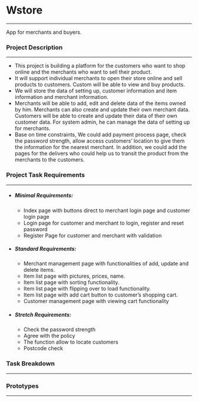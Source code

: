 # Wstore
---
App for merchants and buyers.

### Project Description
---
- This project is building a platform for the customers who want to shop online and the merchants who want to sell their product.
- It will support individual merchants to open their store online and sell products to customers. Custom will be able to view and buy products.
- We will store the data of setting up, customer information and item information and merchant information.
- Merchants will be able to add, edit and delete data of the items owned by him. Merchants can also create and update their own merchant data. Customers will be able to create and update their data of their own customer data. For system admin, he can manage the data of setting up for merchants. 
- Base on time constraints, We could add payment process page, check the password strength, allow access customers’ location to give them the information for the nearest merchant. In addition, we could add the pages for the delivers who could help us to transit the product from the merchants to the customers.

### Project Task Requirements
---
- ##### Minimal Requirements:
    - Index page with buttons direct to merchant login page and customer login page
    - Login page for customer and merchant to login, register and reset password
    - Register Page for customer and merchant with validation
- ##### Standard Requirements:
    - Merchant management page with functionalities of add, update and delete items.
    - Item list page with pictures, prices, name.
    - Item list page with sorting functionality.
    - Item list page with flipping over to load functionality.
    - Item list page with add cart button to customer’s shopping cart.
    - Customer management page with viewing cart functionality
- ##### Stretch Requirements:
    - Check the password strength
    - Agree with the policy
    - The function allow to locate customers
    - Postcode check

### Task Breakdown
---

### Prototypes
---
